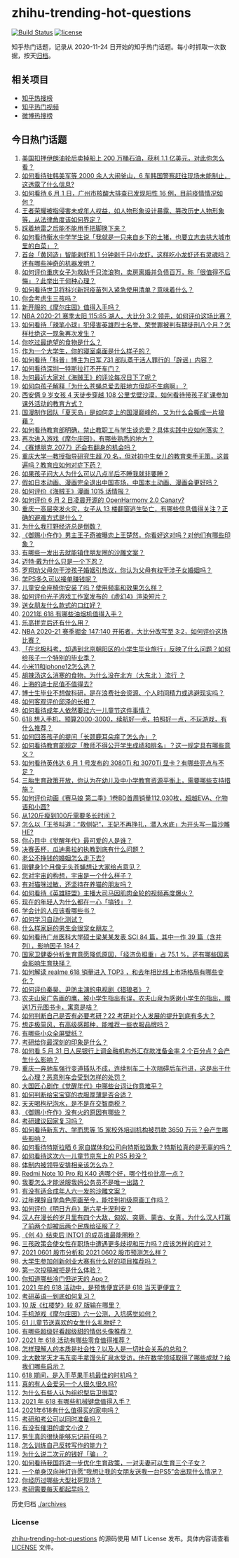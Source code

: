 # zhihu-trending-hot-questions

[![Build Status](https://github.com/justjavac/zhihu-trending-hot-questions/workflows/ci/badge.svg?branch=master)](https://github.com/justjavac/zhihu-trending-hot-questions/actions)
[![license](https://img.shields.io/github/license/justjavac/zhihu-trending-hot-questions)](https://github.com/justjavac/zhihu-trending-hot-questions/blob/master/LICENSE)

知乎热门话题，记录从 2020-11-24 日开始的知乎热门话题。每小时抓取一次数据，按天[归档](./archives)。

## 相关项目

- [知乎热搜榜](https://github.com/justjavac/zhihu-trending-top-search)
- [知乎热门视频](https://github.com/justjavac/zhihu-trending-hot-video)
- [微博热搜榜](https://github.com/justjavac/weibo-trending-hot-search)

## 今日热门话题

<!-- BEGIN -->
<!-- 最后更新时间 Wed Jun 02 2021 15:36:37 GMT+0800 (China Standard Time) -->

1. [美国扣押伊朗油轮后卖掉船上 200 万桶石油，获利 1.1
   亿美元，对此你怎么看？](https://www.zhihu.com/question/462609621)
2. [如何看待驻韩美军等 2000 余人大闹釜山，6
   车韩国警察赶往现场未能制止，这透露了什么信息?](https://www.zhihu.com/question/462483378)
3. [如何看待 6 月 1 日，广州市核酸大排查已发现阳性 16
   例，目前疫情情况如何？](https://www.zhihu.com/question/462608073)
4. [王者荣耀被指侵害未成年人权益，如人物形象设计暴露、篡改历史人物形象等，从法律角度该如何界定？](https://www.zhihu.com/question/462570583)
5. [踩着地雷之后能不能用手把脚换下来？](https://www.zhihu.com/question/423574764)
6. [如何看待衡水中学学生说「我就是一只来自乡下的土猪，也要立志去拱大城市里的白菜」？](https://www.zhihu.com/question/462345321)
7. [首台「黄冈造」智能剥虾机 1
   分钟剥千只小龙虾，这样吃小龙虾还有灵魂吗？还有哪些神奇的机器发明？](https://www.zhihu.com/question/461349209)
8. [如何评价重庆女子为救助千只流浪狗，卖房离婚并负债百万，称「很值得不后悔」？此举出于何种心理？](https://www.zhihu.com/question/462541195)
9. [如何看待世卫将科兴新冠疫苗列入紧急使用清单？意味着什么？](https://www.zhihu.com/question/462658698)
10. [你会考虑生三孩吗？](https://www.zhihu.com/question/462397389)
11. [新开服的《摩尔庄园》值得入手吗？](https://www.zhihu.com/question/462528988)
12. [NBA 2020-21 赛季太阳 115:85 湖人，大比分 3:2
    领先，如何评价这场比赛？](https://www.zhihu.com/question/462706525)
13. [如何看待「辣笔小球」犯侵害英雄烈士名誉、荣誉罪被判有期徒刑八个月？怎样杜绝这一现象再次发生？](https://www.zhihu.com/question/462424984)
14. [你吃过最绝望的食物是什么？](https://www.zhihu.com/question/266593795)
15. [作为一个大学生，你的寝室桌面是什么样子的？](https://www.zhihu.com/question/319191971)
16. [如何看待「科普」博主为日军 731
    部队蒸干活人罪行的「辟谣」内容？](https://www.zhihu.com/question/462729507)
17. [如何看待深圳一特斯拉打不开车门？](https://www.zhihu.com/question/462370714)
18. [为何最近大家对《海贼王》的评论每况日下了呢？](https://www.zhihu.com/question/462399807)
19. [如何向孩子解释「为什么苍蝇总爱去脏地方但却不生病啊」？](https://www.zhihu.com/question/322221205)
20. [西安俩 9 岁女孩 4 天徒步穿越 108
    公里戈壁沙漠，如何看待带孩子旷课参加课外活动的教育方式？](https://www.zhihu.com/question/462542969)
21. [国漫制作团队「夏天岛」是如何走上的国漫巅峰的，又为什么会撕成一片狼藉？](https://www.zhihu.com/question/462243145)
22. [如何看待教育部明确，禁止教职工与学生谈恋爱？具体实践中应如何落实？](https://www.zhihu.com/question/462607174)
23. [再次进入游戏《摩尔庄园》，有哪些熟悉的地方？](https://www.zhihu.com/question/462545853)
24. [《赛博朋克 2077》还会有翻身的机会吗？](https://www.zhihu.com/question/451861978)
25. [重庆大学一教授指导研究生超 70
    名，但对初中生女儿的教育束手无策，这普遍吗？教育应如何对症下药？](https://www.zhihu.com/question/462546679)
26. [如果孩子问大人为什么可以八点半后不睡我就非要睡？](https://www.zhihu.com/question/387591335)
27. [假如日本动画、漫画完全退出中国市场，中国本土动画、漫画会更好吗？](https://www.zhihu.com/question/461084402)
28. [如何评价《海贼王》漫画 1015 话情报？](https://www.zhihu.com/question/462658105)
29. [如何评价 6 月 2 日凌晨开源的 OpenHarmony 2.0
    Canary?](https://www.zhihu.com/question/462685335)
30. [重庆一高层突发火灾，女子从 13
    楼翻窗逃生坠亡，有哪些信息值得关注？正确的避难方式是什么？](https://www.zhihu.com/question/462732429)
31. [为什么我打野经济总是倒数？](https://www.zhihu.com/question/461590387)
32. [《御赐小仵作》男主王子奇被曝恋上王楚然，你看好这对吗？对他们有哪些印象？](https://www.zhihu.com/question/462561282)
33. [有哪些一发出去就能镇住朋友圈的沙雕文案？](https://www.zhihu.com/question/441111291)
34. [迈特·戴为什么只是一个下忍？](https://www.zhihu.com/question/450399642)
35. [罗翔劝父母勿干涉孩子婚姻引热议，你认为父母有权干涉子女婚姻吗？](https://www.zhihu.com/question/462591633)
36. [学PS多久可以接单赚钱呢？](https://www.zhihu.com/question/434494624)
37. [儿童安全座椅你安装了吗？使用频率和效果怎么样？](https://www.zhihu.com/question/462368515)
38. [如何评价光子游戏工作室发布的《虚幻4》渲染短片？](https://www.zhihu.com/question/460068126)
39. [送女朋友什么款式的口红好？](https://www.zhihu.com/question/264650346)
40. [2021年 618 有哪些油烟机值得入手？](https://www.zhihu.com/question/457255641)
41. [乐高拼完后还有什么用？](https://www.zhihu.com/question/436748383)
42. [NBA 2020-21 赛季掘金 147:140 开拓者，大比分改写至
    3:2，如何评价这场比赛？](https://www.zhihu.com/question/462699119)
43. [「在北极科考，却遇到北京朝阳区的小学生毕业旅行」反映了什么问题？如何给孩子一个特别的毕业季？](https://www.zhihu.com/question/461429592)
44. [小米11和iphone12怎么选？](https://www.zhihu.com/question/434673403)
45. [胡辣汤这么消寒的食物，为什么没在北方（大东北 ）流行 ？](https://www.zhihu.com/question/424263115)
46. [上海的迪士尼值不值得去?](https://www.zhihu.com/question/394237201)
47. [博士生毕业不想做科研，是在浪费社会资源、个人时间精力或逃避现实吗？](https://www.zhihu.com/question/462265744)
48. [如何客观评价邱泽的长相？](https://www.zhihu.com/question/267131940)
49. [如何看待成年人依然要过六一儿童节这件事情？](https://www.zhihu.com/question/462357788)
50. [618
    想入手机，预算2000-3000，续航好一点，拍照好一点，不玩游戏，有什么推荐？](https://www.zhihu.com/question/457778088)
51. [如何回答孩子的提问「长颈鹿耳朵痒了怎么办」？](https://www.zhihu.com/question/459060337)
52. [如何看待教育部规定「教师不得公开学生成绩和排名」？这一规定具有哪些意义？](https://www.zhihu.com/question/462602539)
53. [如何看待英伟达 6 月 1 号发布的 3080Ti 和 3070Ti
    显卡？有哪些亮点与不足？](https://www.zhihu.com/question/462567339)
54. [三胎生育政策开放，你认为在幼儿及中小学教育资源平衡上，需要哪些支持措施？](https://www.zhihu.com/question/462407423)
55. [如何评价动画《赛马娘
    第二季》1卷BD首周销量112,030枚，超越EVA、化物语和小圆?](https://www.zhihu.com/question/462603480)
56. [从120斤瘦到100斤需要多长时间？](https://www.zhihu.com/question/302084700)
57. [怎么以「王爷叫道：“救侧妃”，王妃不再挣扎，潜入水底」为开头写一篇沙雕HE?](https://www.zhihu.com/question/461408214)
58. [你心目中《觉醒年代》最可爱的人是谁？](https://www.zhihu.com/question/461358216)
59. [决赛丢杯，瓜迪奥拉的执教到底有什么问题？](https://www.zhihu.com/question/462164773)
60. [老公不挣钱的婚姻怎么走下去?](https://www.zhihu.com/question/374704037)
61. [刚健身1个月像无头苍蝇想让大家给点意见？](https://www.zhihu.com/question/457794422)
62. [您对宇宙的构想，宇宙是一个什么样子？](https://www.zhihu.com/question/456708648)
63. [有对猫咪过敏，还坚持在养猫的朋友吗？](https://www.zhihu.com/question/333933090)
64. [如何看待《英雄联盟》主播大司马因肌肉金轮的视频再度爆火？](https://www.zhihu.com/question/461809084)
65. [现在的年轻人为什么都在一心「搞钱」？](https://www.zhihu.com/question/450839670)
66. [学会计的人应该看哪些书？](https://www.zhihu.com/question/41907188)
67. [如何学习自动化测试？](https://www.zhihu.com/question/22211535)
68. [什么样家庭的男生会很宠女朋友？](https://www.zhihu.com/question/313152078)
69. [如何看待广州医科大学硕士梁某某发表 SCI 84 篇，其中一作 39 篇（含并列），影响因子
    184？](https://www.zhihu.com/question/462366877)
70. [国家卫健委分析生育意愿降低原因，「经济负担重」占 75.1
    %，还有哪些因素会影响生育抉择？](https://www.zhihu.com/question/462526540)
71. [如何解读 realme 618 销量进入 TOP3
    ，和去年相比线上市场格局有哪些变化？](https://www.zhihu.com/question/462616403)
72. [如何评价秦昊、尹昉主演的电视剧《猎狼者》？](https://www.zhihu.com/question/455156529)
73. [农夫山泉广告画的鹰，被小学生指出有误，农夫山泉为感谢小学生的指出，赠送1万元图书卡，寓意是啥？](https://www.zhihu.com/question/462023008)
74. [如何判断自己是否有必要考研？22
    考研对个人发展的提升到底有多大？](https://www.zhihu.com/question/462367069)
75. [想走极简风，有高级感那种，能推荐一些衣服品牌吗？](https://www.zhihu.com/question/445505751)
76. [有哪些小众全屏壁纸？](https://www.zhihu.com/question/440343163)
77. [考研给你最深刻的印象是什么？](https://www.zhihu.com/question/460327120)
78. [如何看 5 月 31 日人民银行上调金融机构外汇存款准备金率 2
    个百分点？会产生什么影响？](https://www.zhihu.com/question/462414275)
79. [重庆一奔驰车强行变道插队不成，连续别车二十次阻碍后车行进，这是出于什么心理？恶意别车会受到怎样的处罚？](https://www.zhihu.com/question/462354167)
80. [大国匠心剧作《觉醒年代》中哪些台词让你意难平？](https://www.zhihu.com/question/461299889)
81. [如何判断给宝宝穿的衣服厚薄是否合适？](https://www.zhihu.com/question/377804250)
82. [天天喝枸杞泡水，是不是在交智商税？](https://www.zhihu.com/question/454743302)
83. [《御赐小仵作》没有火的原因有哪些？](https://www.zhihu.com/question/457943894)
84. [考研建议回家复习吗？](https://www.zhihu.com/question/436085854)
85. [如何看待新东方、学而思等 15 家校外培训机构被罚款 3650
    万元？会产生哪些影响？](https://www.zhihu.com/question/462535567)
86. [如何看待特斯拉晒 6
    家自媒体和公司向特斯拉致歉？特斯拉真的是无辜的吗？](https://www.zhihu.com/question/462076486)
87. [如何看待这次六一儿童节京东上的 PS5 秒没？](https://www.zhihu.com/question/462492031)
88. [体制内被领导安排相亲该怎么办？](https://www.zhihu.com/question/460637014)
89. [Redmi Note 10 Pro 和 K40
    选哪个好，哪个性价比高一点？](https://www.zhihu.com/question/461519430)
90. [我要怎么才能说服我妈公务员不是唯一出路？](https://www.zhihu.com/question/455473165)
91. [有没有适合成年人六一发的沙雕文案？](https://www.zhihu.com/question/462199746)
92. [过年裸辞自学角色原画至今，能找到初级原画工作吗？](https://www.zhihu.com/question/461261390)
93. [如何评价《明日方舟》新六星卡涅利安？](https://www.zhihu.com/question/461539120)
94. [汉人在漫长的岁月里有四个大敌，匈奴、突厥、蒙古、女真，为什么汉人打赢了前两个却被后两个民族给征服了？](https://www.zhihu.com/question/353844694)
95. [《创 4》结束后 INTO1 的成员谁最能圈粉？](https://www.zhihu.com/question/462281849)
96. [三孩政策会使女性在职场中遭遇更多歧视和压力吗？应该怎样的应对？](https://www.zhihu.com/question/462489226)
97. [2021 0601 股市分析和 2021 0602
    股市预测怎么样？](https://www.zhihu.com/question/462476338)
98. [大学生参加创新创业大赛有什么好的项目推荐吗？](https://www.zhihu.com/question/346966240)
99. [第一次投稿被拒是什么体验？](https://www.zhihu.com/question/32112394)
100. [你知道哪些冷门但逆天的 App？](https://www.zhihu.com/question/37524914)
101. [2021 年的 618 活动中，是预售便宜还是 618
     当天更便宜？](https://www.zhihu.com/question/461194384)
102. [考研英语一到底如何复习？](https://www.zhihu.com/question/312253149)
103. [10 版《红楼梦》较 87 版输在哪里？](https://www.zhihu.com/question/456112781)
104. [手机游戏《摩尔庄园》六一公测，入坑感觉如何？](https://www.zhihu.com/question/458172840)
105. [61 儿童节送喜欢的女生什么礼物好？](https://www.zhihu.com/question/278700922)
106. [有哪些超级好看超级甜的情侣头像推荐？](https://www.zhihu.com/question/456268412)
107. [2021 年 618 活动有哪些零食值得推荐？](https://www.zhihu.com/question/460637438)
108. [怎样理解人的本质是社会性？以及人是一切社会关系的总和？](https://www.zhihu.com/question/298007344)
109. [北大数学天才韦东奕手拿馒头矿泉水受访，他在数学领域取得了哪些成就？给我们哪些启示？](https://www.zhihu.com/question/462169322)
110. [618 期间，是入手苹果手机最佳的时机吗？](https://www.zhihu.com/question/462455215)
111. [真的有人会爱另一个人很久很久吗?](https://www.zhihu.com/question/458960074)
112. [为什么有些人认为组织型后卫很菜?](https://www.zhihu.com/question/462193082)
113. [2021 年 618 有哪些机械键盘值得入手？](https://www.zhihu.com/question/458238042)
114. [2021年618有什么值得买的家电吗？](https://www.zhihu.com/question/455683881)
115. [考研和考公可以同时准备吗？](https://www.zhihu.com/question/461189261)
116. [有没有催泪的虐文小说？](https://www.zhihu.com/question/437052793)
117. [男生真的很快能够忘记前任吗？](https://www.zhihu.com/question/459584381)
118. [怎么训练自己反转写作的能力？](https://www.zhihu.com/question/61914490)
119. [为什么说二次元的钱好「骗」？](https://www.zhihu.com/question/461633604)
120. [如何看待我国将进一步优化生育政策，一对夫妻可以生育三个子女？](https://www.zhihu.com/question/462390587)
121. [一个单身汉向神灯许愿“我想让我的女朋友送我一台PS5”会出现什么情况？](https://www.zhihu.com/question/441177338)
122. [你经历过哪些大型社死现场？](https://www.zhihu.com/question/439032546)
123. [考研需要每天都起早吗？](https://www.zhihu.com/question/450289602)

<!-- END -->

历史归档 [./archives](./archives)

### License

[zhihu-trending-hot-questions](https://github.com/justjavac/zhihu-trending-hot-questions)
的源码使用 MIT License 发布。具体内容请查看 [LICENSE](./LICENSE) 文件。

